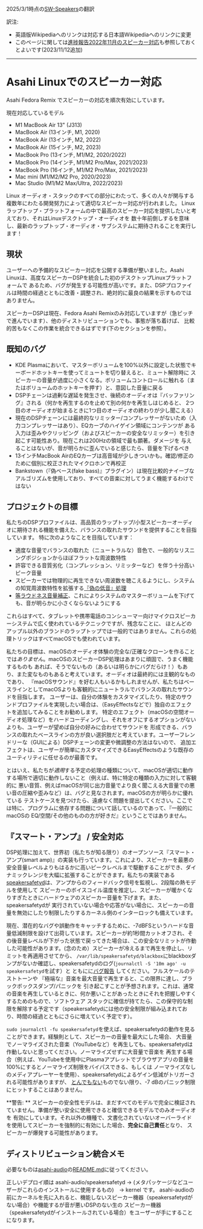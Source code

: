 2025/3/1時点の[SW-Speakers](https://github.com/AsahiLinux/docs/blob/main/docs/SW-Speakers.md)の翻訳

訳注:
- 英語版Wikipediaへのリンクは対応する日本語Wikipediaへのリンクに変更
- このページに関しては[進捗報告2022年11月のスピーカー対応](https://github.com/asfdrwe/asahi-linux-translations/blob/main/PROGRESS202211.md#%E3%82%AA%E3%83%BC%E3%83%87%E3%82%A3%E3%82%AA%E3%81%AE%E9%80%B2%E6%AD%A9-%E3%83%88%E3%83%A9%E3%83%83%E3%82%AF)も参照しておくとよいです(2023/11/12追加)

---
# Asahi Linuxでのスピーカー対応

Asahi Fedora Remix でスピーカーの対応を順次有効にしています。

現在対応しているモデル

* M1 MacBook Air 13" (J313)
* MacBook Air (13インチ, M1, 2020)
* MacBook Air (13インチ, M2, 2022)
* MacBook Air (15インチ, M2, 2023)
* MacBook Pro (13インチ, M1/M2, 2020/2022)
* MacBook Pro (14インチ, M1/M2 Pro/Max, 2021/2023)
* MacBook Pro (16インチ, M1/M2 Pro/Max, 2021/2023)
* Mac mini (M1/M2/M2 Pro, 2020/2023)
* Mac Studio (M1/M2 Max/Ultra, 2022/2023)

Linux オーディオ・スタックのすべての部分にわたって、多くの人々が関与する複数年にわたる開発努力によって適切なスピーカー対応が行われました。
Linuxラップトップ・プラットフォームの中で最高のスピーカー対応を提供したいと考えており、それはLinuxデスクトップ・オーディオを
数十年前倒しするを意味し、最新のラップトップ・オーディオ・サブシステムに期待されることを実行します！

## 現状

ユーザーへの予備的なスピーカー対応を公開する準備が整いました。Asahi Linuxは、高度なスピーカーDSPを統合した初のデスクトップLinuxプラットフォームで
あるため、バグが発生する可能性が高いです。また、DSPプロファイルは時間の経過とともに改善・調整され、絶対的に最良の結果を示すものではありません。

スピーカーDSPは現在、Fedora Asahi Remixのみ対応していますが（急ピッチで進んでいます）、他のディストリビューションでも、事態が落ち着けば、
比較的苦もなくこの作業を統合できるはずです(下のセクションを参照）。

## 既知のバグ

* KDE Plasmaにおいて、マスターボリュームを100%以外に設定した状態でキーボードホットキーを使ってミュートを切り替えると、ミュート解除時に
スピーカーの音量が過度に小さくなる。ボリュームコントロールに触れる（またはボリュームのホットキーを押す）と、意図した音量に戻る
* DSPチェーンは過剰な遅延を発生させ、後続のオーディオは『バッファリング』される（何かを再生するのを止めて別の何かを再生しはじめると、
2つ目のオーディオが始まるときに1つ目のオーディオの終わりが少し聞こえる）
* 現在のDSPチェーンには最終的なリミッター/コンプレッサーがないため（入力コンプレッサーはあり）、EQカーブのハイゲイン領域にコンテンツが
ある入力は歪みやクリッピング（およびスピーカーの安全なリミッター）を引き起こす可能性あり。現在これは200Hzの領域で最も顕著。ダメージを
与えることはないが、音が明らかに歪んでいると感じたら、音量を下げるべき
* 13インチMacBook AirのEQカーブは高音域が少しきついかも。確認/修正のために個別に校正されたマイクロホンで再校正
* Bankstown（『偽ベース(fake bass)』プラグイン）は現在比較的ナイーブなアルゴリズムを使用しており、すべての音楽に対してうまく機能するわけではない

## プロジェクトの目標

私たちのDSPプロファイルは、高品質のラップトップ/小型スピーカーオーディオに期待される機能を備えた、バランスの取れたサウンドを提供することを目指しています。
特に次のようなことを目指しています：

- 適度な音量でバランスの取れた（ニュートラルな）音色で、一般的なリスニングポジションからほぼフラットな周波数特性
- 許容できる音質劣化（コンプレッション、リミッターなど）を伴う十分高いピーク音量
- スピーカーでは物理的に再生できない周波数を聴こえるようにし、システムの知覚周波数特性を拡張する[『偽の低音』処理](https://ja.wikipedia.org/wiki/%E9%9F%B3%E9%9F%BF%E5%BF%83%E7%90%86%E5%AD%A6#%E3%83%9F%E3%83%83%E3%82%B7%E3%83%B3%E3%82%B0%E3%83%95%E3%82%A1%E3%83%B3%E3%83%80%E3%83%A1%E3%83%B3%E3%82%BF%E3%83%AB)
- [等ラウドネス音量補正](https://ja.wikipedia.org/wiki/%E7%AD%89%E3%83%A9%E3%82%A6%E3%83%89%E3%83%8D%E3%82%B9%E6%9B%B2%E7%B7%9A)、これによりシステムのマスターボリュームを下げても、音が明らかに小さくならないようにする

これらはすべて、タブレットや携帯電話のコンシューマー向けマイクロスピーカーシステムで広く使われているテクニックですが、残念なことに、
ほとんどのアップル以外のブランドのラップトップでは一般的ではありません。これらの処理トリックはすべてmacOSでも使われています。

私たちの目標は、macOSのオーディオ体験の完全な/正確なクローンを作ることでは*ありません*。macOSのスピーカーDSP処理はあまりに頑固で、うまく機能するものも
あれば、そうでないもの（あるいは明らかにバグだらけ！）もあり、また変なものもあると考えています。オーディオは最終的には主観的なものであり、
『macOSサウンド』を好む人もいるかもしれませんが、私たちはベースラインとしてmacOSよりも客観的にニュートラルでバランスの取れたサウンドを目指します。
ユーザーは、自分の体験をカスタマイズしたり、特定のサウンドプロファイルを実現したい場合は、（EasyEffectsなどで）独自のエフェクトを追加してみることをお勧めします。
特定のエフェクト（macOSの空間オーディオ処理など）をハードコーディングし、それをオフにするオプションがないよりも、ユーザーが望めば自分の好みに合わせてサウンドを
形成できる、バランスの取れたベースラインの方が良い選択肢だと考えています。ユーザーフレンドリーな（GUIによる）DSPチェーンの変更や微調整の方法はないので、
追加エフェクトは、ユーザーが簡単にカスタマイズできるEasyEffectsのような既存のユーティリティに任せるのが最善です。

とはいえ、私たちが*適用*する予定の処理の種類について、macOSが適切に動作する場所で適切に動作しないこと（例えば、特に特定の種類の入力に対して客観的に
悪い音質、例えばmacOSが同じ出力音量でより良く聞こえる大音量での悪い音の圧縮や歪みなど）は、バグと見なされます。macOSの方が明らかに優れている
テストケースを見つけたら、遠慮なく問題を提出してください。ここでは特に、プログラムに依存する問題について話しているのであって、『一般的にmacOSの
EQ/空間/その他のものの方が好きだ』ということではありません。

## 『スマート・アンプ』 / 安全対応

DSP処理に加えて、世界初（私たちが知る限り）のオープンソース『スマート・アンプ(smart amp)』の実装も行っています。これにより、スピーカーを最悪の
安全音量レベルよりもはるかに高いピークレベルまで駆動することができ、ダイナミックレンジを大幅に拡張することができます。私たちの実装である
[speakersafetyd](https://github.com/AsahiLinux/speakersafetyd)は、アンプからのフィードバック信号を監視し、2段階の熱モデルを使用して
スピーカーのボイスコイル温度を推定し、スピーカーが暖かくなりすぎたときにハードウェアのスピーカー音量を下げます。また、speakersafetydが
実行されていない場合や応答がない場合に、スピーカーの音量を無効にしたり制限したりするカーネル側のインターロックも備えています。

現在、潜在的なバグや誤動作をキャッチするために、-7dBFSというハードな音量低減制限を設けて出荷しています。スピーカーが約1秒間カットオフされ、その後音量レベルが下がった状態で戻ってきた場合は、この安全なリミットが作動した可能性があります。(念のため）スピーカーが冷えるまで再生を停止し、リミットを再適用させてから、
`/var/lib/speakersafetyd/blackbox`にblackboxダンプがないか確認し、speakersafetydのログ(`journalctl -S '10m ago' -u speakersafetyd`を試す）と
ともにに[バグ報告]() してください。フルスケールのテストトーンや 『極端な』音楽を最大音量で再生すると、この限界に達し、ブラックボックスダンプ/パニックを
引き起こすことが予想されます。これは、通常の音楽を再生しているときに、何か悪いことがあったときにそれを把握しやすくするためのもので、ソフトウェア
スタックに確信が持てたら、この保守的な制限を解除する予定です（speakersafetydには他の安全制限が組み込まれており、時間の経過とともにさらに増えていく予定です）。

`sudo journalctl -fu speakersafetyd`を使えば、speakersafetydの動作を見ることができます。経験則として、スピーカーの音量を最大にした場合、
大音量でノーマライズされた音楽（YouTubeなど）を再生しても、speakersafetydは作動しないと思ってください。ノーマライズせずに大音量で音楽を
再生する場合（例えば、YouTubeを使用中にPlasmaアプレットでブラウザアプリの音量を100%にするとノーマライズ制限をバイパスできる、もしくは
ノーマライズなしのメディアプレーヤーを使用）、speakersafetydによるゲイン低減がトリガーされる可能性がありますが、
[とんでもない](https://open.spotify.com/album/6uvGw7zcCyMzYKKqXp9D3z)ものでない限り、-7 dBのパニック制限にヒットすることはありません。

**警告: ** スピーカーの安全性モデルは、まだすべてのモデルで完全に検証されていません。準備が整い安全に使用できると確信できるモデルでのみオーディオを
有効にしています。それ以外の機種で、文書化されていないオーバーライドを使用してスピーカーを強制的に有効にした場合、**完全に自己責任**となり、
スピーカーが爆発する可能性があります。

## ディストリビューション統合メモ
必要なものは[asahi-audio](https://github.com/AsahiLinux/asahi-audio)の[README.md](https://github.com/AsahiLinux/asahi-audio/blob/main/README.md)に従ってください。

正しいデプロイ順は asahi-audio/speakersafetyd → (メタパッケージなどユーザーがこれらのインストールに使用するもの)　→ kernel です。 
asahi-audioの前にカーネルを先に入れると、機能しないスピーカー機器（speakersafetydがない場合）や機能するが音が悪いDSPのない生の 
スピーカー機器（speakersafetydがインストールされている場合）をユーザーが手にすることになります。
